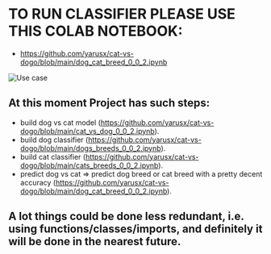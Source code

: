 # TO RUN CLASSIFIER PLEASE USE THIS COLAB NOTEBOOK: 

  * https://github.com/yarusx/cat-vs-dogo/blob/main/dog_cat_breed_0_0_2.ipynb

![Use case](https://github.com/yarusx/cat-vs-dogo/raw/main/dvc_usecase.png)

## At this moment Project has such steps:
  * build dog vs cat model (https://github.com/yarusx/cat-vs-dogo/blob/main/cat_vs_dog_0_0_2.ipynb).
  * build dog classifier (https://github.com/yarusx/cat-vs-dogo/blob/main/dogs_breeds_0_0_2.ipynb).
  * build cat classifier (https://github.com/yarusx/cat-vs-dogo/blob/main/cats_breeds_0_0_2.ipynb).
  * predict dog vs cat => predict dog breed or cat breed with a pretty decent accuracy (https://github.com/yarusx/cat-vs-dogo/blob/main/dog_cat_breed_0_0_2.ipynb).

## A lot things could be done less redundant, i.e. using functions/classes/imports, and definitely it will be done in the nearest future.
